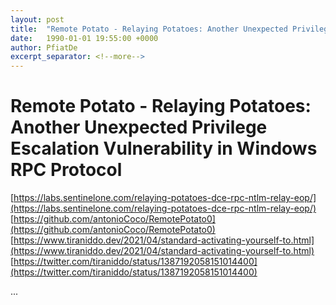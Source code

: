 ```yaml
---
layout: post
title:  "Remote Potato - Relaying Potatoes: Another Unexpected Privilege Escalation Vulnerability in Windows RPC Protocol"
date:   1990-01-01 19:55:00 +0000
author: PfiatDe
excerpt_separator: <!--more-->
---
```


# Remote Potato - Relaying Potatoes: Another Unexpected Privilege Escalation Vulnerability in Windows RPC Protocol
[https://labs.sentinelone.com/relaying-potatoes-dce-rpc-ntlm-relay-eop/](https://labs.sentinelone.com/relaying-potatoes-dce-rpc-ntlm-relay-eop/)
[https://github.com/antonioCoco/RemotePotato0](https://github.com/antonioCoco/RemotePotato0)
[https://www.tiraniddo.dev/2021/04/standard-activating-yourself-to.html](https://www.tiraniddo.dev/2021/04/standard-activating-yourself-to.html)
[https://twitter.com/tiraniddo/status/1387192058151014400](https://twitter.com/tiraniddo/status/1387192058151014400)

...
<!--more-->
